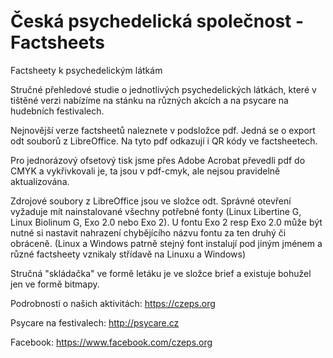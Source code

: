 # Česká psychedelická společnost - Factsheets
Factsheety k psychedelickým látkám

Stručné přehledové studie o jednotlivých psychedelických látkách, které v tištěné verzi nabízíme na stánku na různých akcích a na psycare na hudebních festivalech.

Nejnovější verze factsheetů naleznete v podsložce pdf. Jedná se o export odt souborů z LibreOffice. Na tyto pdf odkazují i QR kódy ve factsheetech.

Pro jednorázový ofsetový tisk jsme přes Adobe Acrobat převedli pdf do CMYK a vykřivkovali je, ta jsou v pdf-cmyk, ale nejsou pravidelně aktualizována.

Zdrojové soubory z LibreOffice jsou ve složce odt. Správné otevření vyžaduje mít nainstalované všechny potřebné fonty (Linux Libertine G, Linux Biolinum G, Exo 2.0 nebo Exo 2). U fontu Exo 2 resp Exo 2.0 může být nutné si nastavit nahrazení chybějícího názvu fontu za ten druhý či obráceně. (Linux a Windows patrně stejný font instalují pod jiným jménem a různé factsheety vznikaly střídavě na Linuxu a Windows)

Stručná "skládačka" ve formě letáku je ve složce brief a existuje bohužel jen ve formě bitmapy.

Podrobnosti o našich aktivitách: https://czeps.org

Psycare na festivalech: http://psycare.cz

Facebook: https://www.facebook.com/czeps.org

